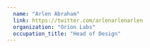 ```yaml
---
  name: "Arlen Abraham"
  link: https://twitter.com/arlenarlenarlen
  organization: "Orion Labs"
  occupation_title: "Head of Design"
---
```

